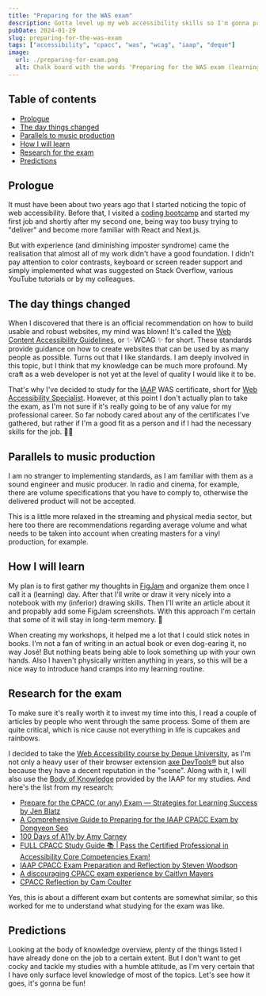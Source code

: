 ```yaml
---
title: "Preparing for the WAS exam"
description: Gotta level up my web accessibility skills so I'm gonna prepare for getting a certificate. But I'm not gotta take the exam. 😏 (Maybe I will, though.)
pubDate: 2024-01-29
slug: preparing-for-the-was-exam
tags: ["accessibility", "cpacc", "was", "wcag", "iaap", "deque"]
image:
  url: ./preparing-for-exam.png
  alt: Chalk board with the words 'Preparing for the WAS exam (learning web accessibility)' on it
---
```


## Table of contents

- [Prologue](#prologue)
- [The day things changed](#the-day-things-changed)
- [Parallels to music production](#parallels-to-music-production)
- [How I will learn](#how-i-will-learn)
- [Research for the exam](#research-for-the-exam)
- [Predictions](#predictions)

## Prologue

It must have been about two years ago that I started noticing the topic of web accessibility. Before that, I visited a [coding bootcamp](https://www.spiced-academy.com/) and started my first job and shortly after my second one, being way too busy trying to "deliver" and become more familiar with React and Next.js.

But with experience (and diminishing imposter syndrome) came the realisation that almost all of my work didn't have a good foundation. I didn't pay attention to color contrasts, keyboard or screen reader support and simply implemented what was suggested on Stack Overflow, various YouTube tutorials or by my colleagues.

## The day things changed

When I discovered that there is an official recommendation on how to build usable and robust websites, my mind was blown! It's called the [Web Content Accessibility Guidelines](https://www.w3.org/TR/WCAG22/), or ✨ WCAG ✨ for short. These standards provide guidance on how to create websites that can be used by as many people as possible. Turns out that I like standards. I am deeply involved in this topic, but I think that my knowledge can be much more profound. My craft as a web developer is not yet at the level of quality I would like it to be.

That's why I've decided to study for the [IAAP](https://www.iaap-hq.org/) WAS certificate, short for [Web Accessibility Specialist](https://www.accessibilityassociation.org/s/wascertification). However, at this point I don't actually plan to take the exam, as I'm not sure if it's really going to be of any value for my professional career. So far nobody cared about any of the certificates I've gathered, but rather if I'm a good fit as a person and if I had the necessary skills for the job. 🤷‍♂️

## Parallels to music production

I am no stranger to implementing standards, as I am familiar with them as a sound engineer and music producer. In radio and cinema, for example, there are volume specifications that you have to comply to, otherwise the delivered product will not be accepted.

This is a little more relaxed in the streaming and physical media sector, but here too there are recommendations regarding average volume and what needs to be taken into account when creating masters for a vinyl production, for example.

## How I will learn

My plan is to first gather my thoughts in [FigJam](https://www.figma.com/figjam/) and organize them once I call it a (learning) day. After that I'll write or draw it very nicely into a notebook with my (inferior) drawing skills. Then I'll write an article about it and propably add some FigJam screenshots. With this approach I'm certain that some of it will stay in long-term memory. 🤞

When creating my workshops, it helped me a lot that I could stick notes in books. I'm not a fan of writing in an actual book or even dog-earing it, no way José! But nothing beats being able to look something up with your own hands. Also I haven't physically written anything in years, so this will be a nice way to introduce hand cramps into my learning routine.

## Research for the exam

To make sure it's really worth it to invest my time into this, I read a couple of articles by people who went through the same process. Some of them are quite critical, which is nice cause not everything in life is cupcakes and rainbows.

I decided to take the [Web Accessibility course by Deque University](https://dequeuniversity.com/online-courses/web-accessibility), as I'm not only a heavy user of their browser extension [axe DevTools®](https://www.deque.com/axe/devtools/) but also because they have a decent reputation in the "scene". Along with it, I will also use the [Body of Knowledge](https://www.accessibilityassociation.org/resource/WAS_Certification_FInal_2020_FINAL) provided by the IAAP for my studies. And here's the list from my research:

- [Prepare for the CPACC (or any) Exam — Strategies for Learning Success by Jen Blatz](https://medium.com/@jnblatz/prepare-for-the-cpacc-exam-strategies-for-learning-success-97b7dc963c2a)
- [A Comprehensive Guide to Preparing for the IAAP CPACC Exam by Dongyeon Seo](https://medium.com/@dseo1212/a-comprehensive-guide-to-preparing-for-the-iaap-cpacc-exam-insights-and-strategies-30a9b22f4332)
- [100 Days of A11y by Amy Carney](https://100daysofa11y.com/cpacc/)
- [FULL CPACC Study Guide 📚 | Pass the Certified Professional in Accessibility Core Competencies Exam!](https://www.youtube.com/watch?v=a01vcZMTJqU)
- [IAAP CPACC Exam Preparation and Reflection by Steven Woodson](https://stevenwoodson.com/blog/cpacc-exam-reflection/)
- [A discouraging CPACC exam experience by Caitlyn Mayers](https://www.getstark.co/blog/a-discouraging-cpacc-exam-experience/)
- [CPACC Reflection by Cam Coulter](https://www.camcoulter.com/2021/07/21/cpacc-reflection/)

Yes, this is about a different exam but contents are somewhat similar, so this worked for me to understand what studying for the exam was like.

## Predictions

Looking at the body of knowledge overview, plenty of the things listed I have already done on the job to a certain extent. But I don't want to get cocky and tackle my studies with a humble attitude, as I'm very certain that I have only surface level knowledge of most of the topics. Let's see how it goes, it's gonna be fun!
